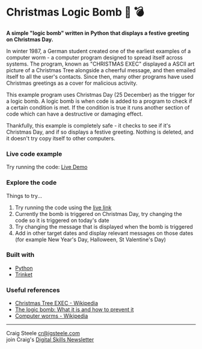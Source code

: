 # Christmas Logic Bomb :christmas_tree: :bomb:

**A simple "logic bomb" written in Python that displays a festive greeting on Christmas Day.**

In winter 1987, a German student created one of the earliest examples of a computer worm - a computer program designed to spread itself across systems. The program, known as "CHRISTMAS EXEC" displayed a ASCII art picture of a Christmas Tree alongside a cheerful message, and then emailed itself to all the user's contacts. Since then, many other programs have used Christmas greetings as a cover for malicious activity.

This example program uses Christmas Day (25 December) as the trigger for a logic bomb. A logic bomb is when code is added to a program to check if a certain condition is met. If the condition is true it runs another section of code which can have a destructive or damaging effect.

Thankfully, this example is completely safe - it checks to see if it's Christmas Day, and if so displays a festive greeting. Nothing is deleted, and it doesn't try copy itself to other computers.

### Live code example
Try running the code: [Live Demo](https://trinket.io/python3/c47ff05883)

### Explore the code

Things to try...

1. Try running the code using the [live link](https://trinket.io/python3/c47ff05883)
2. Currently the bomb is triggered on Christmas Day, try changing the code so it is triggered on today's date
3. Try changing the message that is displayed when the bomb is triggered
4. Add in other target dates and display relevant messages on those dates (for example New Year's Day, Halloween, St Valentine's Day)

### Built with
* [Python](https://www.python.org/)
* [Trinket](https://trinket.io/)

### Useful references
* [Christmas Tree EXEC - Wikipedia](https://en.wikipedia.org/wiki/Christmas_Tree_EXEC)
* [The logic bomb: What it is and how to prevent it](https://nordvpn.com/blog/logic-bomb/)
* [Computer worms - Wikipedia](https://en.wikipedia.org/wiki/Computer_worm)


---

Craig Steele <cr@igsteele.com> </br>
join Craig's [Digital Skills Newsletter](http://eepurl.com/giQHof)
